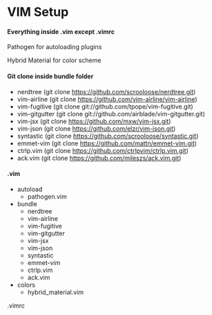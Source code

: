 # VIM Setup

#### Everything inside .vim except .vimrc

Pathogen for autoloading plugins

Hybrid Material for color scheme


#### Git clone inside bundle folder
- nerdtree (git clone https://github.com/scrooloose/nerdtree.git)
- vim-airline (git clone https://github.com/vim-airline/vim-airline)
- vim-fugitive (git clone git://github.com/tpope/vim-fugitive.git)
- vim-gitgutter (git clone git://github.com/airblade/vim-gitgutter.git)
- vim-jsx (git clone https://github.com/mxw/vim-jsx.git)
- vim-json (git clone https://github.com/elzr/vim-json.git)
- syntastic (git clone https://github.com/scrooloose/syntastic.git)
- emmet-vim (git clone https://github.com/mattn/emmet-vim.git)
- ctrlp.vim (git clone https://github.com/ctrlpvim/ctrlp.vim.git)
- ack.vim (git clone https://github.com/mileszs/ack.vim.git)


#### .vim
- autoload
    - pathogen.vim
- bundle
    - nerdtree
    - vim-airline
    - vim-fugitive
    - vim-gitgutter
    - vim-jsx
    - vim-json
    - syntastic
    - emmet-vim
    - ctrlp.vim
    - ack.vim
- colors
    - hybrid_material.vim
    
.vimrc